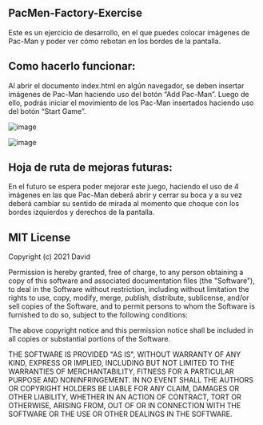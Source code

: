 ## PacMen-Factory-Exercise

Este es un ejercicio de desarrollo, en el que puedes colocar imágenes de Pac-Man y poder ver cómo rebotan en los bordes de la pantalla.

## Como hacerlo funcionar:

Al abrir el documento index.html en algún navegador, se deben insertar imágenes de Pac-Man haciendo uso del botón “Add Pac-Man”. Luego de ello, podrás iniciar el movimiento de los Pac-Man insertados haciendo uso del botón “Start Game”.

![image](https://user-images.githubusercontent.com/87394787/133843500-2b9219a3-b78d-440c-b708-0972d9d26bca.png)

![image](https://user-images.githubusercontent.com/87394787/133843894-36eaebcb-ccbe-4149-8e7e-8771f863b061.png)



## Hoja de ruta de mejoras futuras:

En el futuro se espera poder mejorar este juego, haciendo el uso de 4 imágenes en las que Pac-Man deberá abrir y cerrar su boca y a su vez deberá cambiar su sentido de mirada al momento que choque con los bordes izquierdos y derechos de la pantalla.

## MIT License

Copyright (c) 2021 David

Permission is hereby granted, free of charge, to any person obtaining a copy
of this software and associated documentation files (the "Software"), to deal
in the Software without restriction, including without limitation the rights
to use, copy, modify, merge, publish, distribute, sublicense, and/or sell
copies of the Software, and to permit persons to whom the Software is
furnished to do so, subject to the following conditions:

The above copyright notice and this permission notice shall be included in all
copies or substantial portions of the Software.

THE SOFTWARE IS PROVIDED "AS IS", WITHOUT WARRANTY OF ANY KIND, EXPRESS OR
IMPLIED, INCLUDING BUT NOT LIMITED TO THE WARRANTIES OF MERCHANTABILITY,
FITNESS FOR A PARTICULAR PURPOSE AND NONINFRINGEMENT. IN NO EVENT SHALL THE
AUTHORS OR COPYRIGHT HOLDERS BE LIABLE FOR ANY CLAIM, DAMAGES OR OTHER
LIABILITY, WHETHER IN AN ACTION OF CONTRACT, TORT OR OTHERWISE, ARISING FROM,
OUT OF OR IN CONNECTION WITH THE SOFTWARE OR THE USE OR OTHER DEALINGS IN THE
SOFTWARE.
